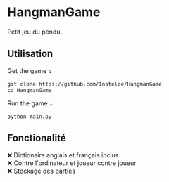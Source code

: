 # HangmanGame

Petit jeu du pendu.

## Utilisation

Get the game ⤵

	git clone https://github.com/Instelce/HangmanGame
	cd HangmanGame

Run the game ⤵

	python main.py


## Fonctionalité

❌ Dictionaire anglais et français inclus<br>
❌ Contre l'ordinateur et joueur contre joueur<br>
❌ Stockage des parties
